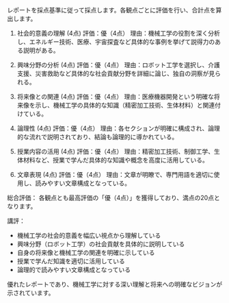 レポートを採点基準に従って採点します。各観点ごとに評価を行い、合計点を算出します。

1. 社会的意義の理解 (4点)
評価：優（4点）
理由：機械工学の役割を深く分析し、エネルギー技術、医療、宇宙探査など具体的な事例を挙げて説得力のある説明がある。

2. 興味分野の分析 (4点)
評価：優（4点）
理由：ロボット工学を選択し、介護支援、災害救助など具体的な社会貢献分野を詳細に論じ、独自の洞察が見られる。

3. 将来像との関連 (4点)
評価：優（4点）
理由：医療機器開発という明確な将来像を示し、機械工学の具体的な知識（精密加工技術、生体材料）と関連付けている。

4. 論理性 (4点)
評価：優（4点）
理由：各セクションが明確に構成され、論理的な流れで説明されており、結論も論理的に導かれている。

5. 授業内容の活用 (4点)
評価：優（4点）
理由：精密加工技術、制御工学、生体材料など、授業で学んだ具体的な知識や概念を高度に活用している。

6. 文章表現 (4点)
評価：優（4点）
理由：文章が明瞭で、専門用語を適切に使用し、読みやすい文章構成となっている。

総合評価：
各観点とも最高評価の「優（4点）」を獲得しており、満点の20点となります。

講評：
- 機械工学の社会的意義を幅広い視点から理解している
- 興味分野（ロボット工学）の社会貢献を具体的に説明している
- 自身の将来像と機械工学の関連を明確に示している
- 授業で学んだ知識を適切に活用している
- 論理的で読みやすい文章構成となっている

優れたレポートであり、機械工学に対する深い理解と将来への明確なビジョンが示されています。